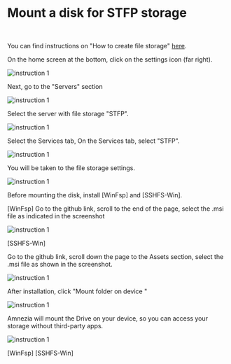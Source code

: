 #  Mount a disk for STFP storage 
&nbsp;

You can find instructions on "How to create file storage" [here].


On the home screen at the bottom, click on the settings icon (far right).

![instruction 1](https://raw.githubusercontent.com/Aftershock669/amnezia-open-docs/master/docs/en/instructions/25_stfp_mount_disk/img/stftpmd_en_1.png)

Next, go to the "Servers" section

![instruction 1](https://raw.githubusercontent.com/Aftershock669/amnezia-open-docs/master/docs/en/instructions/25_stfp_mount_disk/img/stftpmd_en_2.png)

Select the server with file storage "STFP".

![instruction 1](https://raw.githubusercontent.com/Aftershock669/amnezia-open-docs/master/docs/en/instructions/25_stfp_mount_disk/img/stftpmd_en_3.png)


Select the Services tab, 
On the Services tab, select "STFP".

![instruction 1](https://raw.githubusercontent.com/Aftershock669/amnezia-open-docs/master/docs/en/instructions/25_stfp_mount_disk/img/stftpmd_en_4.png)


You will be taken to the file storage settings.

![instruction 1](https://raw.githubusercontent.com/Aftershock669/amnezia-open-docs/master/docs/en/instructions/25_stfp_mount_diskp/img/stftpmd_en_5.png)

Before mounting the disk, install [WinFsp] and [SSHFS-Win].

[WinFsp] 
Go to the github link, scroll to the end of the page, select the .msi file as indicated in the screenshot


![instruction 1](https://raw.githubusercontent.com/Aftershock669/amnezia-open-docs/master/docs/en/instructions/25_stfp_mount_disk/img/stftpmd_en_6.png)

[SSHFS-Win] 

Go to the github link, scroll down the page to the Assets section, select the .msi file as shown in the screenshot.

![instruction 1](https://raw.githubusercontent.com/Aftershock669/amnezia-open-docs/master/docs/en/instructions/25_stfp_mount_disk/img/stftpmd_en_7.png)

After installation, click "Mount folder on device "

![instruction 1](https://raw.githubusercontent.com/Aftershock669/amnezia-open-docs/master/docs/en/instructions/25_stfp_mount_disk/img/stftpmd_en_8.png)

Amnezia will mount the Drive on your device, so you can access your storage without third-party apps.

![instruction 1](https://raw.githubusercontent.com/Aftershock669/amnezia-open-docs/master/docs/en/instructions/25_stfp_mount_disk/img/stftpmd_en_9.png)


[amnezia-site-ext-link]: https://amnezia-web-nx1r.vercel.app
[about-int-link]: /about
[here]: https://codex.wordpress.org/ 
[WinFsp] 
[SSHFS-Win] 

